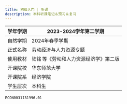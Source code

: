 ```yaml
---
title: 初级入门 | 听课
description: 本科听课笔记＆预习＆复习
---
```


| 学年学期   | 2023-2024学年第二学期 |
|------------|-----------------------|
| 自然学期 | 2024年春季学期        |
| 正式名称 | 劳动经济与人力资源专题 |
| 使用教材 | 陆铭&thinsp;等《劳动和人力资源经济学》第二版 |
| 开课院校   | 华东师范大学          |
| 开课院系   | 经济学院    |
| 学生层次   | 本科生                |

```text title="学校本科教务系统课程序号"
ECON0031131996.01
```

